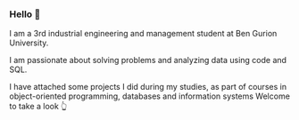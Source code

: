 ### Hello 👋

<!--
**gilbiton1/gilbiton1** is a ✨ _special_ ✨ repository because its `README.md` (this file) appears on your GitHub profile.


-->
I am a 3rd industrial engineering and management student at Ben Gurion University. 

I am passionate about solving problems and analyzing data using code and SQL. 

I have attached some projects I did during my studies, as part of courses in object-oriented programming, databases and information systems
Welcome to take a look :point_up_2:



